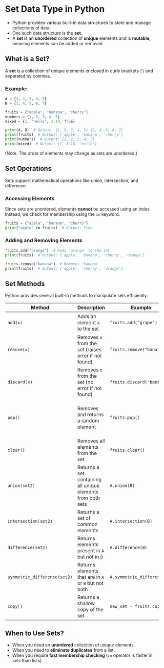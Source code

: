# Set Data Type in Python

* Python provides various built-in data structures to store and manage collections of data.
* One such data structure is the **set**.
* A **set** is an **unordered** collection of **unique** elements and is **mutable**, meaning elements can be added or removed.

## What is a Set?
A **set** is a collection of unique elements enclosed in curly brackets `{}` and separated by commas.

### Example:

```python
A = {1, 2, 3, 4, 5}
B = {3, 4, 5, 6, 7}

fruits = {"apple", "banana", "cherry"}
numbers = {1, 2, 3, 4, 5}
mixed = {1, "hello", 3.14, True}

print(A, B)  # Output: {1, 2, 3, 4, 5} {3, 4, 5, 6, 7}
print(fruits)  # Output: {'apple', 'banana', 'cherry'}
print(numbers)  # Output: {1, 2, 3, 4, 5}
print(mixed)  # Output: {1, 3.14, 'hello'}
```
(Note: The order of elements may change as sets are unordered.)

## Set Operations
Sets support mathematical operations like union, intersection, and difference.

### Accessing Elements
Since sets are unordered, elements **cannot** be accessed using an index. Instead, we check for membership using the `in` keyword.
```python
fruits = {"apple", "banana", "cherry"}
print("apple" in fruits)  # Output: True
```

### Adding and Removing Elements
```python
fruits.add("orange")  # Adds 'orange' to the set
print(fruits)  # Output: {'apple', 'banana', 'cherry', 'orange'}

fruits.remove("banana")  # Removes 'banana'
print(fruits)  # Output: {'apple', 'cherry', 'orange'}
```

## Set Methods
Python provides several built-in methods to manipulate sets efficiently.

| Method | Description | Example | Result |
|--------|-------------|---------|--------|
| `add(x)` | Adds an element `x` to the set | `fruits.add("grape")` | `{'apple', 'banana', 'cherry', 'grape'}` |
| `remove(x)` | Removes `x` from the set (raises error if not found) | `fruits.remove("banana")` | `{'apple', 'cherry'}` |
| `discard(x)` | Removes `x` from the set (no error if not found) | `fruits.discard("banana")` | `{'apple', 'cherry'}` |
| `pop()` | Removes and returns a random element | `fruits.pop()` | Returns a random element and modifies the set |
| `clear()` | Removes all elements from the set | `fruits.clear()` | `{}` |
| `union(set2)` | Returns a set containing all unique elements from both sets | `A.union(B)` | `{1, 2, 3, 4, 5}` |
| `intersection(set2)` | Returns a set of common elements | `A.intersection(B)` | `{3, 4}` |
| `difference(set2)` | Returns elements present in `A` but not in `B` | `A.difference(B)` | `{1, 2}` |
| `symmetric_difference(set2)` | Returns elements that are in `A` or `B` but not both | `A.symmetric_difference(B)` | `{1, 2, 5, 6}` |
| `copy()` | Returns a shallow copy of the set | `new_set = fruits.copy()` | `new_set` contains `{'apple', 'cherry'}` |

## When to Use Sets?
- When you need an **unordered** collection of unique elements.
- When you need to **eliminate duplicates** from a list.
- When you require **fast membership checking** (`in` operator is faster in sets than lists).
